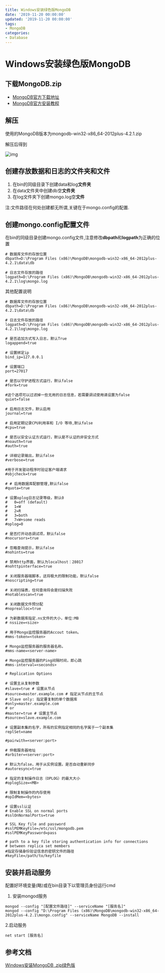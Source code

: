 ```yaml
---
title: Windows安装绿色版MongoDB
date: '2019-11-20 00:00:00'
updated: '2019-11-20 00:00:00'
tags:
- MongoDB
categories:
- Database
---
```


# Windows安装绿色版MongoDB

## 下载MongoDB.zip

- [MongoDB官方下载地址](https://www.mongodb.com/download-center/community)
- [MongoDB官方安装教程](https://docs.mongodb.com/manual/tutorial/install-mongodb-on-windows/)

## 解压

使用的MongoDB版本为mongodb-win32-x86_64-2012plus-4.2.1.zip

解压后得到

 ![img](https://gitee.com/swang-harbin/pic-bed/raw/master/images/2021/20210222193328.png)

## 创建存放数据和日志的文件夹和文件

1. 在bin的同级目录下创建data和log**文件夹**
2. 在data文件夹中创建db空**文件夹**
3. 在log文件夹下创建mongo.log空**文件**

注:文件路径在何处创建都无所谓,关键在于mongo.config的配置.

## 创建mongo.config配置文件

在bin的同级目录创建mongo.config文件,注意修改**dbpath**和**logpath**为正确的位置

```config
# 数据库文件的存放位置
dbpath=D:\Program Files (x86)\MongoDB\mongodb-win32-x86_64-2012plus-4.2.1\data\db

# 日志文件存放的路径
logpath=D:\Program Files (x86)\MongoDB\mongodb-win32-x86_64-2012plus-4.2.1\log\mongo.log
```

其他配置说明

```config
# 数据库文件的存放位置
dbpath=D:\Program Files (x86)\MongoDB\mongodb-win32-x86_64-2012plus-4.2.1\data\db

# 日志文件存放的路径
logpath=D:\Program Files (x86)\MongoDB\mongodb-win32-x86_64-2012plus-4.2.1\log\mongo.log
 
# 是否追加方式写入日志，默认True
logappend=true
 
# 设置绑定ip
bind_ip=127.0.0.1

# 设置端口
port=27017
 
# 是否以守护进程方式运行，默认false
#fork=true
 
#这个选项可以过滤掉一些无用的日志信息，若需要调试使用请设置为false
quiet=false
 
# 启用日志文件，默认启用
journal=true
 
# 启用定期记录CPU利用率和 I/O 等待,默认false
#cpu=true
 
# 是否以安全认证方式运行，默认是不认证的非安全方式
#noauth=true
#auth=true
 
# 详细记录输出，默认false
#verbose=true
 
#用于开发驱动程序时验证客户端请求
#objcheck=true
 
# # 启用数据库配额管理,默认false
#quota=true
 
# 设置oplog日志记录等级，默认0
#   0=off (default)
#   1=W
#   2=R
#   3=both
#   7=W+some reads
#oplog=0
 
# 是否打开动态调试项，默认false
#nocursors=true
 
# 忽略查询提示，默认false
#nohints=true
 
# 禁用http界面，默认为localhost：28017
#nohttpinterface=true
 
# 关闭服务器端脚本，这将极大的限制功能，默认false
#noscripting=true
 
# 关闭扫描表，任何查询将会是扫描失败
#notablescan=true
 
# 关闭数据文件预分配
#noprealloc=true
 
# 为新数据库指定.ns文件的大小，单位:MB
# nssize=<size>
 
# 用于Mongo监控服务器的Accout token。
#mms-token=<token>
 
# Mongo监控服务器的服务器名称。
#mms-name=<server-name>
 
# Mongo监控服务器的Ping间隔时间，即心跳
#mms-interval=<seconds>
 
# Replication Options
 
# 设置主从复制参数
#slave=true # 设置从节点
#source=master.example.com # 指定从节点的主节点
# Slave only: 指定要复制的单个数据库
#only=master.example.com
# or
#master=true # 设置主节点
#source=slave.example.com 
 
# 设置副本集的名字，所有的实例指定相同的名字属于一个副本集
replSet=name
 
#pairwith=<server:port>
 
# 仲裁服务器地址
#arbiter=<server:port>
 
# 默认为false，用于从实例设置。是否自动重新同步
#autoresync=true
 
# 指定的复制操作日志（OPLOG）的最大大小
#oplogSize=<MB>
 
# 限制复制操作的内存使用
#opIdMem=<bytes>
 
# 设置ssl认证
# Enable SSL on normal ports
#sslOnNormalPorts=true
 
# SSL Key file and password
#sslPEMKeyFile=/etc/ssl/mongodb.pem
#sslPEMKeyPassword=pass
 
# path to a key file storing authentication info for connections
# between replica set members
#指定存储身份验证信息的密钥文件的路径
#keyFile=/path/to/keyfile
```

## 安装并启动服务

配置好环境变量(略)或在bin目录下以管理员身份运行cmd

1. 安装mongod服务

```shell
mongod --config "[配置文件路径]" --serviceName "[服务名]"
mongod --config "D:\Program Files (x86)\MongoDB\mongodb-win32-x86_64-2012plus-4.2.1\mongo.config" --serviceName MongoDB --install
```

2.启动服务

```shell
net start [服务名]
```

## 参考文档

[Windows安装MongoDB .zip绿色版](https://blog.csdn.net/HTouying/article/details/88428452)
